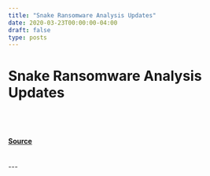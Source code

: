 ```yaml
---
title: "Snake Ransomware Analysis Updates"
date: 2020-03-23T00:00:00-04:00
draft: false
type: posts
---
```

# Snake Ransomware Analysis Updates

<br/>

<br/>


#### [Source](https://insights.sei.cmu.edu/blog/snake-ransomware-analysis-updates/)

<br/>
---

